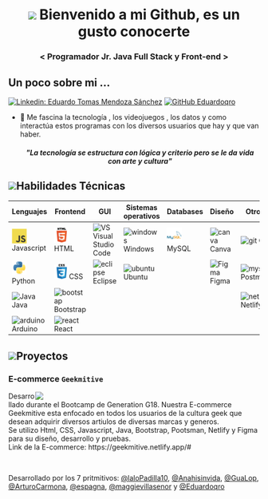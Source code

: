 <!--Para generar este documento es necesario que sea .md para utilizar el lenguaje estructura de html, son libres de utilizar el codigo y los enlaces para sus perfiles -->
<!--Titulo de presentación-->
<h1 align="center"><img src="https://media1.giphy.com/media/UvPvsX9oMlMWs/giphy.gif?cid=790b76115ba55f5cd86a554bdbba7de2700dfd927834a8e4&rid=giphy.gif&ct=s" width="40"> Bienvenido a mi Github, es un gusto conocerte</h1>

<!--Titulo de profesion, oficio o actividad que realices-->
<h3 align="center">< Programador Jr. Java Full Stack y Front-end ></h3>
 
<!--Apartado donde hable de ti , cosas que te gustan hacer, actividades que realizas, medios de contacto-->
<h2>Un poco sobre mi ... </h2>
 
<!-- Links para Linkedin y github-->
[![Linkedin: Eduardo Tomas Mendoza Sánchez](https://img.shields.io/badge/-EduardoTomasMendozaSanchez-blue?style=flat-square&logo=Linkedin&logoColor=white&link=https://www.linkedin.com/in/eduardo-tomas-mendoza-s%C3%A1nchez-60a2661ab/)](https://www.linkedin.com/in/eduardo-tomas-mendoza-s%C3%A1nchez-60a2661ab/)
[![GitHub Eduardoqro](https://img.shields.io/github/followers/Eduardoqro?label=follow&style=social)](https://github.com/Eduardoqro)

- 🔭 Me fascina la tecnología , los videojuegos , los datos y como interactúa estos programas con los diversos usuarios que hay y que van haber.
  
  <h4 align="center"><i>"La tecnología se estructura con lógica y criterio pero se le da vida con arte y cultura"</i></h4>

<!--Animación para lista de habilidades --> 
## <img src="https://media3.giphy.com/media/Kfl09udXYhbjajJwEt/giphy.gif?cid=790b7611aeabe34c4fecb60e64e8bc8792646e7f6343e3b5&rid=giphy.gif&ct=g" width="60">Habilidades Técnicas
<!--Tabla de Habilidades Técnicas, --> 
 <table align="center">
   <thead>
    <tr> <!--Encabezados-->
     <th>Lenguajes</th>
     <th>Frontend</th>
     <th>GUI</th>
     <th>Sistemas operativos</th>
     <th>Databases</th>
     <th>Diseño</th>
     <th>Otros</th>
    </tr>
   </thead>
   <tbody>
     <tr>
      <!--primera fila-->
      <td><img align="center"  src="https://raw.githubusercontent.com/devicons/devicon/master/icons/javascript/javascript-original.svg" alt="JS" width="30" height="30"/>  Javascript</td>
      <td><img src="https://raw.githubusercontent.com/devicons/devicon/master/icons/html5/html5-original-wordmark.svg" alt="html5" width="30" height="30"/>HTML </td>
      <td><img src="https://upload.wikimedia.org/wikipedia/commons/thumb/9/9a/Visual_Studio_Code_1.35_icon.svg/768px-Visual_Studio_Code_1.35_icon.svg.png?20210804221519" alt="VS" width="24" height="24"/> Visual Studio Code</td>
      <td><img src="https://upload.wikimedia.org/wikipedia/commons/thumb/8/87/Windows_logo_-_2021.svg/768px-Windows_logo_-_2021.svg.png?20220927154043" alt="windows" width="30" height="30"/> Windows</td>
      <td><img src="https://raw.githubusercontent.com/devicons/devicon/master/icons/mysql/mysql-original-wordmark.svg" alt="mysql" width="30" height="30"/> MySQL</td> 
      <td><img src="https://upload.wikimedia.org/wikipedia/commons/thumb/0/08/Canva_icon_2021.svg/2048px-Canva_icon_2021.svg.png" alt="canva" width="30" height="30"/> Canva</td>
      <td><img src="https://www.vectorlogo.zone/logos/git-scm/git-scm-icon.svg" alt="git" width="30" height="30"/> Git</td>
     </tr>
     <!--segunda fila-->
     <tr>
      <td><img src="https://raw.githubusercontent.com/devicons/devicon/master/icons/python/python-original.svg" alt="python" width="30" height="30"/> Python</td>
      <td><img src="https://raw.githubusercontent.com/devicons/devicon/master/icons/css3/css3-original-wordmark.svg" alt="css" width="30" height="30"/>CSS</td>
      <td><img src="https://cdn.freebiesupply.com/logos/large/2x/eclipse-11-logo-png-transparent.png" alt="eclipse" width="30" height="30"/> Eclipse</td>
      <td><img src="https://conocimientolibre.mx/wp-content/uploads/2019/04/logo-ubuntu.png" alt="ubuntu" width="30" height="30"/> Ubuntu</td>
      <td></td>
      <td><img src="https://upload.wikimedia.org/wikipedia/commons/thumb/3/33/Figma-logo.svg/1667px-Figma-logo.svg.png" alt="Figma" width="25" height="25"/> Figma</td>
      <td><img src="https://www.vectorlogo.zone/logos/getpostman/getpostman-icon.svg" alt="mysql" width="30" height="30"/> Postman</td>
     </tr>
     <!--Tercera fila-->
     <tr>
      <td><img src="https://cdn-icons-png.flaticon.com/512/226/226777.png" alt="Java" width="30" height="30"/> Java</td>
      <td><img src="https://upload.wikimedia.org/wikipedia/commons/thumb/b/b2/Bootstrap_logo.svg/1280px-Bootstrap_logo.svg.png" alt="bootstap" width="30" height="30"/> Bootstrap</td>
      <td></td>
      <td></td>
      <td></td>
      <td></td>
      <td><img src="https://cdn.freebiesupply.com/logos/large/2x/netlify-logo-png-transparent.png" alt="netlify" width="30" height="30"/> Netlify</td>
     </tr>
     <!--Cuarta fila-->
     <tr>
      <td><img src="https://cdn.worldvectorlogo.com/logos/arduino-1.svg" alt="arduino" width="30" height="30"/> Arduino</td>
      <td><img src="https://upload.wikimedia.org/wikipedia/commons/thumb/a/a7/React-icon.svg/2300px-React-icon.svg.png" alt="react" width="30" height="30"/> React</td>
     </tr>
  </tboby>
 </table>
 
 <!--animacion y apartado de protectos --> 
## <img src="https://media3.giphy.com/media/fPsiJXi0uLJZu/giphy.gif?cid=790b7611182d62a2edbf85c8b0025524570a2c473b0f8655&rid=giphy.gif&ct=s" width="70">Proyectos
 <!-- git de la pagina web-->
 <h3>E-commerce <code>Geekmitive</code></h3><img align='right' src="https://raw.githubusercontent.com/Eduardoqro/Eduardoqro/main/Geekmitive%20Home%20-%20Brave%202023-02-03%2013-31-22.gif" width="450">
 <!-- Contenido-->
 <p>Desarrollado durante el Bootcamp de Generation G18. Nuestra E-commerce Geekmitive esta enfocado en todos los usuarios de la cultura geek que desean adquirir diversos artiulos de diversas marcas y generos.<br>Se utilizo Html, CSS, Javascript, Java, Bootstrap, Pootsman, Netlify y Figma para su  diseño, desarrollo y pruebas. <br> Link de la E-commerce: https://geekmitive.netlify.app/# </p><br><p>Desarrollado por los 7 pritmitivos:
<a href="https://github.com/laloPadilla10">@laloPadilla10</a>,
<a href="https://github.com/Anahisinvida">@Anahisinvida</a>,
<a href="https://github.com/GuaLop">@GuaLop</a>,
<a href="https://github.com/ArturoCarmona">@ArturoCarmona</a>,
<a href="https://github.com/espagna">@espagna</a>,
<a href="https://github.com/maggievillasenor">@maggievillasenor</a> y
<a href="https://github.com/Eduardoqro">@Eduardoqro</a></p>

